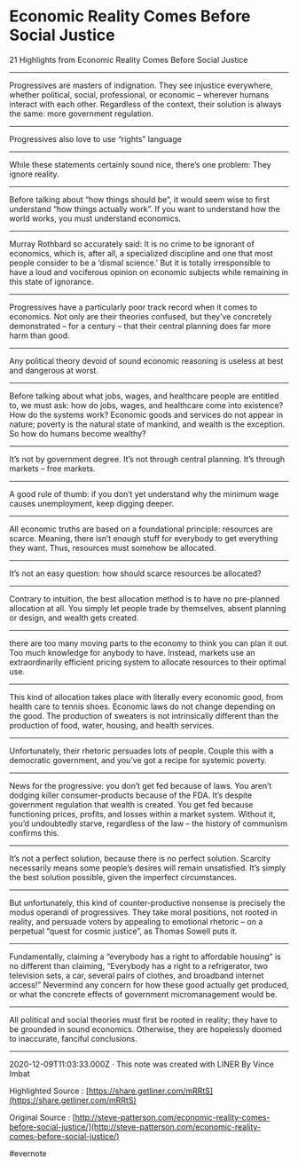 # Economic Reality Comes Before Social Justice

21 Highlights from Economic Reality Comes Before Social Justice

---

Progressives are masters of indignation. They see injustice everywhere, whether political, social, professional, or economic – wherever humans interact with each other. Regardless of the context, their solution is always the same: more government regulation.

---

Progressives also love to use “rights” language

---

While these statements certainly sound nice, there’s one problem: They ignore reality.

---

Before talking about “how things should be”, it would seem wise to first understand “how things actually work”. If you want to understand how the world works, you must understand economics.

---

Murray Rothbard so accurately said: It is no crime to be ignorant of economics, which is, after all, a specialized discipline and one that most people consider to be a ‘dismal science.’ But it is totally irresponsible to have a loud and vociferous opinion on economic subjects while remaining in this state of ignorance.

---

Progressives have a particularly poor track record when it comes to economics. Not only are their theories confused, but they’ve concretely demonstrated – for a century – that their central planning does far more harm than good.

---

Any political theory devoid of sound economic reasoning is useless at best and dangerous at worst.

---

Before talking about what jobs, wages, and healthcare people are entitled to, we must ask: how do jobs, wages, and healthcare come into existence? How do the systems work? Economic goods and services do not appear in nature; poverty is the natural state of mankind, and wealth is the exception. So how do humans become wealthy?

---

It’s not by government degree. It’s not through central planning. It’s through markets – free markets.

---

A good rule of thumb: if you don’t yet understand why the minimum wage causes unemployment, keep digging deeper.

---

All economic truths are based on a foundational principle: resources are scarce. Meaning, there isn’t enough stuff for everybody to get everything they want. Thus, resources must somehow be allocated.

---

It’s not an easy question: how should scarce resources be allocated?

---

Contrary to intuition, the best allocation method is to have no pre-planned allocation at all. You simply let people trade by themselves, absent planning or design, and wealth gets created.

---

there are too many moving parts to the economy to think you can plan it out. Too much knowledge for anybody to have. Instead, markets use an extraordinarily efficient pricing system to allocate resources to their optimal use.

---

This kind of allocation takes place with literally every economic good, from health care to tennis shoes. Economic laws do not change depending on the good. The production of sweaters is not intrinsically different than the production of food, water, housing, and health services.

---

Unfortunately, their rhetoric persuades lots of people. Couple this with a democratic government, and you’ve got a recipe for systemic poverty.

---

News for the progressive: you don’t get fed because of laws. You aren’t dodging killer consumer-products because of the FDA. It’s despite government regulation that wealth is created. You get fed because functioning prices, profits, and losses within a market system. Without it, you’d undoubtedly starve, regardless of the law – the history of communism confirms this.

---

It’s not a perfect solution, because there is no perfect solution. Scarcity necessarily means some people’s desires will remain unsatisfied. It’s simply the best solution possible, given the imperfect circumstances.

---

But unfortunately, this kind of counter-productive nonsense is precisely the modus operandi of progressives. They take moral positions, not rooted in reality, and persuade voters by appealing to emotional rhetoric – on a perpetual “quest for cosmic justice”, as Thomas Sowell puts it.

---

Fundamentally, claiming a “everybody has a right to affordable housing” is no different than claiming, “Everybody has a right to a refrigerator, two television sets, a car, several pairs of clothes, and broadband internet access!” Nevermind any concern for how these good actually get produced, or what the concrete effects of government micromanagement would be.

---

All political and social theories must first be rooted in reality; they have to be grounded in sound economics. Otherwise, they are hopelessly doomed to inaccurate, fanciful conclusions.

---

2020-12-09T11:03:33.000Z  · This note was created with LINER By Vince Imbat

Highlighted Source : [https://share.getliner.com/mRRtS](https://share.getliner.com/mRRtS)

Original Source : [http://steve-patterson.com/economic-reality-comes-before-social-justice/](http://steve-patterson.com/economic-reality-comes-before-social-justice/)

\#evernote

